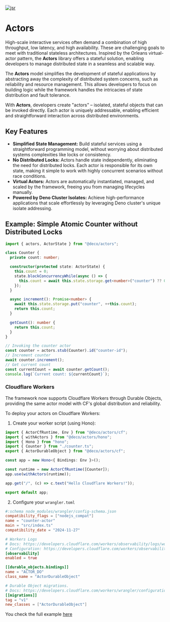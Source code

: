 <a href="https://jsr.io/@deco/actors" target="_blank"><img alt="jsr" src="https://jsr.io/badges/@deco/actors" /></a>

# Actors

High-scale interactive services often demand a combination of high throughput,
low latency, and high availability. These are challenging goals to meet with
traditional stateless architectures. Inspired by the Orleans virtual-actor
pattern, the **Actors** library offers a stateful solution, enabling developers
to manage distributed state in a seamless and scalable way.

The **Actors** model simplifies the development of stateful applications by
abstracting away the complexity of distributed system concerns, such as
reliability and resource management. This allows developers to focus on building
logic while the framework handles the intricacies of state distribution and
fault tolerance.

With **Actors**, developers create "actors" – isolated, stateful objects that
can be invoked directly. Each actor is uniquely addressable, enabling efficient
and straightforward interaction across distributed environments.

## Key Features

- **Simplified State Management:** Build stateful services using a
  straightforward programming model, without worrying about distributed systems
  complexities like locks or consistency.
- **No Distributed Locks:** Actors handle state independently, eliminating the
  need for distributed locks. Each actor is responsible for its own state,
  making it simple to work with highly concurrent scenarios without race
  conditions.
- **Virtual Actors:** Actors are automatically instantiated, managed, and scaled
  by the framework, freeing you from managing lifecycles manually.
- **Powered by Deno Cluster Isolates:** Achieve high-performance applications
  that scale effortlessly by leveraging Deno cluster's unique isolate
  addressing.

## Example: Simple Atomic Counter without Distributed Locks

```typescript
import { actors, ActorState } from "@deco/actors";

class Counter {
  private count: number;

  constructor(protected state: ActorState) {
    this.count = 0;
    state.blockConcurrencyWhile(async () => {
      this.count = await this.state.storage.get<number>("counter") ?? 0;
    });
  }

  async increment(): Promise<number> {
    await this.state.storage.put("counter", ++this.count);
    return this.count;
  }

  getCount(): number {
    return this.count;
  }
}

// Invoking the counter actor
const counter = actors.stub(Counter).id("counter-id");
// Increment counter
await counter.increment();
// Get current count
const currentCount = await counter.getCount();
console.log(`Current count: ${currentCount}`);
```

### Cloudflare Workers

The framework now supports Cloudflare Workers through Durable Objects, providing
the same actor model with CF's global distribution and reliability.

To deploy your actors on Cloudflare Workers:

1. Create your worker script (using Hono):

```typescript
import { ActorCfRuntime, Env } from "@deco/actors/cf";
import { withActors } from "@deco/actors/hono";
import { Hono } from "hono";
import { Counter } from "./counter.ts";
export { ActorDurableObject } from "@deco/actors/cf";

const app = new Hono<{ Bindings: Env }>();

const runtime = new ActorCfRuntime([Counter]);
app.use(withActors(runtime));

app.get("/", (c) => c.text("Hello Cloudflare Workers!"));

export default app;
```

2. Configure your `wrangler.toml`

```toml
#:schema node_modules/wrangler/config-schema.json
compatibility_flags = ["nodejs_compat"]
name = "counter-actor"
main = "src/index.ts"
compatibility_date = "2024-11-27"

# Workers Logs
# Docs: https://developers.cloudflare.com/workers/observability/logs/workers-logs/
# Configuration: https://developers.cloudflare.com/workers/observability/logs/workers-logs/#enable-workers-logs
[observability]
enabled = true

[[durable_objects.bindings]]
name = "ACTOR_DO"
class_name = "ActorDurableObject"

# Durable Object migrations.
# Docs: https://developers.cloudflare.com/workers/wrangler/configuration/#migrations
[[migrations]]
tag = "v1"
new_classes = ["ActorDurableObject"]
```

You check the full example [here](./examples/cf/)
